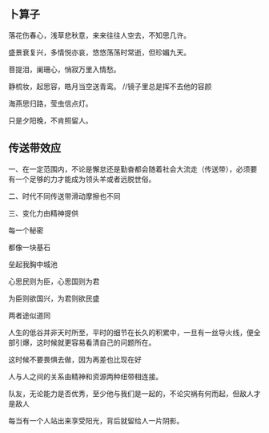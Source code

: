 ## 卜算子

落花伤春心，浅草悲秋意，来来往往人空去，不知思几许。

盛景衰复兴，多情悦亦哀，悠悠荡荡时常逝，但珍媚九天。



菩提泪，阑珊心，悄寂万里入情愁。

静梳妆，起思容，皓月当空送青鸾。 //镜子里总是挥不去他的容颜





海燕思归路，莹虫信点灯。

只是夕阳晚，不肯照留人。





## 传送带效应

一、在一定范围内，不论是懈怠还是勤奋都会随着社会大流走（传送带），必须要有一个足够的力才能成为领头羊或者远脱世俗。

二、时代不同传送带滑动摩擦也不同

三、变化力由精神提供



每一个秘密

都像一块基石

垒起我胸中城池



心思民则为臣，心思国则为君

为臣则欲国兴，为君则欲民盛

两者途似道同



人生的低谷并非天时所至，平时的细节在长久的积累中，一旦有一丝导火线，便全部引爆，这时候就更容易看清自己的问题所在。

这时候不要畏惧去做，因为再差也比现在好



人与人之间的关系由精神和资源两种纽带相连接。



队友，无论能力是否优秀，至少他与我们是一起的，不论灾祸有何而起，但敌人才是敌人



每当有一个人站出来享受阳光，背后就留给人一片阴影。